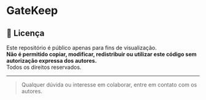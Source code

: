 # GateKeep

## 🛑 Licença

Este repositório é público apenas para fins de visualização.  
**Não é permitido copiar, modificar, redistribuir ou utilizar este código sem autorização expressa dos autores.**  
Todos os direitos reservados.

---

> Qualquer dúvida ou interesse em colaborar, entre em contato com os autores.
